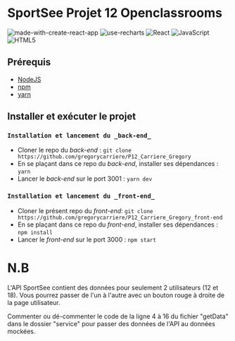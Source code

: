 # SportSee Projet 12 Openclassrooms

![made-with-create-react-app](https://user-images.githubusercontent.com/75996200/162953332-33d7bd5c-9534-48f7-98e6-62a9be776271.svg)
![use-recharts](https://user-images.githubusercontent.com/75996200/162954385-31727a91-f0ec-4215-8669-7615c4c9dd09.svg)
![React](https://img.shields.io/badge/react-%2320232a.svg?style=for-the-badge&logo=react&logoColor=%2361DAFB)
![JavaScript](https://img.shields.io/badge/javascript-%23323330.svg?style=for-the-badge&logo=javascript&logoColor=%23F7DF1E)
![HTML5](https://img.shields.io/badge/html5-%23E34F26.svg?style=for-the-badge&logo=html5&logoColor=white)


##  Prérequis

- [NodeJS](https://nodejs.org/en/)
- [npm](https://www.npmjs.com/)
- [yarn](https://yarnpkg.com/getting-started/install)

## Installer et exécuter le projet

### `Installation et lancement du _back-end_`

- Cloner le repo du _back-end_ : `git clone https://github.com/gregorycarriere/P12_Carriere_Gregory`
- En se plaçant dans ce repo du _back-end_, installer ses dépendances : `yarn`
- Lancer le _back-end_ sur le port 3001 : `yarn dev`

### `Installation et lancement du _front-end_`

- Cloner le présent repo du _front-end_: `git clone https://github.com/gregorycarriere/P12_Carriere_Gregory_front-end`
- En se plaçant dans ce repo du _front-end_, installer ses dépendances : `npm install`
- Lancer le _front-end_ sur le port 3000 : `npm start`

# N.B

L'API SportSee contient des données pour seulement 2 utilisateurs (12 et 18). Vous pourrez passer de l'un à l'autre avec un bouton rouge à droite de la page utilisateur.

Commenter ou dé-commenter le code de la ligne 4 à 16 du fichier "getData" dans le dossier "service" pour passer des données de l'API au données mockées.
